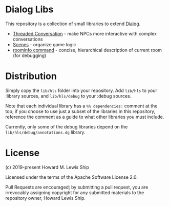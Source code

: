 # Dialog Libs

This repository is a collection of small libraries to extend
[Dialog](https://linusakesson.net/dialog/index.php).

- [Threaded Conversation](docs/conversation.md) - make NPCs more interactive with complex conversations
- [Scenes](docs/scenes.md)  - organize game logic
- [roominfo command](docs/roominfo.md) - concise, hierarchical description of current room (for debugging)


# Distribution

Simply copy the `lib/hls` folder into your repository.  Add `lib/hls` to your :library sources, 
and `lib/hls/debug` to your :debug sources.

Note that each individual library has a `%% dependencies:` comment at the top; if you choose to use just
a subset of the libraries in this repository, reference the comment as a guide to what other libraries you must
include.

Currently, only some of the debug libraries depend on the `lib/hls/debug/annotations.dg` library.


# License

(c) 2019-present Howard M. Lewis Ship

Licensed under the terms of the Apache Software License 2.0.

Pull Requests are encouraged; by submitting a pull request, you are irrevocably assigning copyright for any submitted
materials to the repository owner, Howard Lewis Ship.
